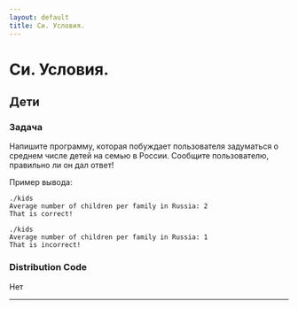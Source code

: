 ```yaml
---
layout: default
title: Си. Условия.
---
```


# Си. Условия.

## Дети

### Задача
Напишите программу, которая побуждает пользователя задуматься о среднем числе детей на семью в России. Сообщите пользователю, правильно ли он дал ответ!

Пример вывода:
```
./kids
Average number of children per family in Russia: 2
That is correct!

./kids
Average number of children per family in Russia: 1
That is incorrect!
```

### Distribution Code
Нет

***